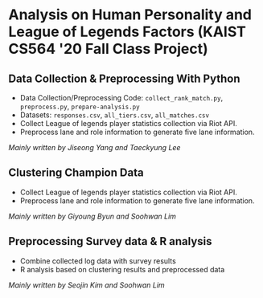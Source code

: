 # Analysis on Human Personality and League of Legends Factors (KAIST CS564 '20 Fall Class Project)

## Data Collection & Preprocessing With Python

- Data Collection/Preprocessing Code: `collect_rank_match.py`, `preprocess.py`, `prepare-analysis.py`
- Datasets: `responses.csv`, `all_tiers.csv`, `all_matches.csv`
- Collect League of legends player statistics collection via Riot API.
- Preprocess lane and role information to generate five lane information.

*Mainly written by Jiseong Yang and Taeckyung Lee*

## Clustering Champion Data

- Collect League of legends player statistics collection via Riot API.
- Preprocess lane and role information to generate five lane information.

*Mainly written by Giyoung Byun and Soohwan Lim*

## Preprocessing Survey data & R analysis

- Combine collected log data with survey results
- R analysis based on clustering results and preprocessed data

*Mainly written by Seojin Kim and Soohwan Lim*
